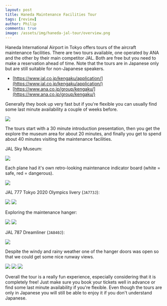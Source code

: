 ```yaml
---
layout: post
title: Haneda Maintenance Facilities Tour
tags: [review]
author: Philip
comments: true
image: /assets/img/haneda-jal-tour/overview.png
---
```


Haneda International Airport in Tokyo offers tours of the aircraft maintenance facilities. There are two tours available, one operated by ANA and the other by their main competitor JAL. Both are free but you need to make a reservation ahead of time. Note that the tours are in Japanese only but are still suitable for non-Japanese speakers.

- [https://www.jal.co.jp/kengaku/application/](https://www.jal.co.jp/kengaku/application/)
- [https://www.ana.co.jp/group/kengaku/](https://www.ana.co.jp/group/kengaku/)

Generally they book up very fast but if you're flexible you can usually find some last minute availability a couple of weeks before. 

<img src="/./assets/img/haneda-jal-tour/booking.png" class="" />

The tours start with a 30 minute introduction presentation, then you get the explore the museum area for about 20 minutes, and finally you get to spend about 40 minutes visiting the maintenance facilities.

JAL Sky Museum:

<img src="/./assets/img/haneda-jal-tour/skymuseum.jpg" class="" />

Each plane had it's own retro-looking maintenance indicator board (white = safe, red = dangerous).

<img src="/./assets/img/haneda-jal-tour/board.jpg" class="" />

JAL 777 Tokyo 2020 Olympics livery (`JA773J`):

<img src="/./assets/img/haneda-jal-tour/tokyo2020.jpg" class="" />
<img src="/./assets/img/haneda-jal-tour/tokyo2020-2.jpg" class="" />

Exploring the maintenance hanger:

<img src="/./assets/img/haneda-jal-tour/hanger1.jpg" class="" />
<img src="/./assets/img/haneda-jal-tour/hanger2.jpg" class="" />

JAL 787 Dreamliner (`JA840J`):

<img src="/./assets/img/haneda-jal-tour/dreamliner.jpg" class="" />

Despite the windy and rainy weather one of the hanger doors was open so that we could get some nice runway views.

<img src="/./assets/img/haneda-jal-tour/outside1.jpg" class="" />
<img src="/./assets/img/haneda-jal-tour/outside2.jpg" class="" />
<img src="/./assets/img/haneda-jal-tour/outside3.jpg" class="" />

Overall the tour is a really fun experience, especially considering that it is completely free! Just make sure you book your tickets well in advance or find some last minute availability if you're flexible. Even though the tours are only in Japanese you will still be able to enjoy it if you don't understand Japanese.
